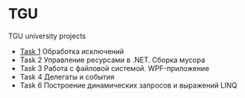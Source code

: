 # TGU
TGU university projects

- [Task 1]([https://путь/к/ссылке](https://github.com/KirillFisenko/TGU/tree/master/Task1/try_catch_finally)) Обработка исключений
- Task 2 Управление ресурсами в .NET. Сборка мусора
- Task 3 Работа с файловой системой. WPF-приложение
- Task 4 Делегаты и события
- Task 6 Построение динамических запросов и выражений LINQ
